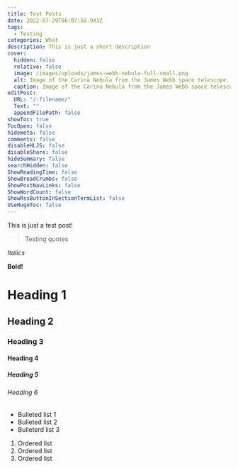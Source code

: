 ```yaml
---
title: Test Posts
date: 2022-07-29T06:07:58.943Z
tags:
  - Testing
categories: What
description: This is just a short description
cover:
  hidden: false
  relative: false
  image: /images/uploads/james-webb-nebula-full-small.png
  alt: Image of the Carina Nebula from the James Webb space telescope.
  caption: Image of the Carina Nebula from the James Webb space telescope.
editPost:
  URL: "/:filename/"
  Text: ""
  appendFilePath: false
showToc: true
TocOpen: false
hidemeta: false
comments: false
disableHLJS: false
disableShare: false
hideSummary: false
searchHidden: false
ShowReadingTime: false
ShowBreadCrumbs: false
ShowPostNavLinks: false
ShowWordCount: false
ShowRssButtonInSectionTermList: false
UseHugoToc: false
---
```

This is just a test post!

> Testing quotes

*Italics*

**Bold!**

# **Heading 1**

## Heading 2

### Heading 3

#### Heading 4

##### Heading 5

###### Heading 6

* Bulleted list 1
* Bulleted list 2
* Bulleterd list 3

1. Ordered list
2. Ordered list
3. Ordered list